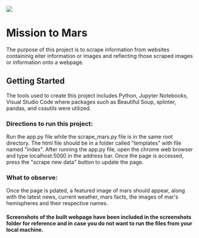 ![](https://www.bing.com/th?id=OIP.i9AwXo5utiK5nBD98O-3LQHaDJ&w=300&h=127&c=7&o=5&pid=1.7)
# Mission to Mars
The purpose of this project is to scrape information from websites containinig eiter information or images and reflecting those scraped images or information onto a webpage.
## Getting Started
The tools used to create this project includes Python, Jupyter Notebooks, Visual Studio Code where packages such as Beautiful Soup, splinter, pandas, and cssutils were utilized.
### Directions to run this project:
Run the app.py file while the scrape_mars.py file is in the same root directory.  The html file should be in a folder called "templates" with file named "index". After running the app.py file, open the chrome web browser and type localhost:5000 in the address bar.  Once the page is accessed, press the "scrape new data" button to update the page.
### What to observe:
Once the page is pdated, a featured image of mars should appear, along with the latest news, current weather, mars facts, the images of mar's hemispheres and their respective names.  
#### Screenshots of the built webpage have been included in the screenshots folder for reference and in case you do not want to run the files from your local machine.


